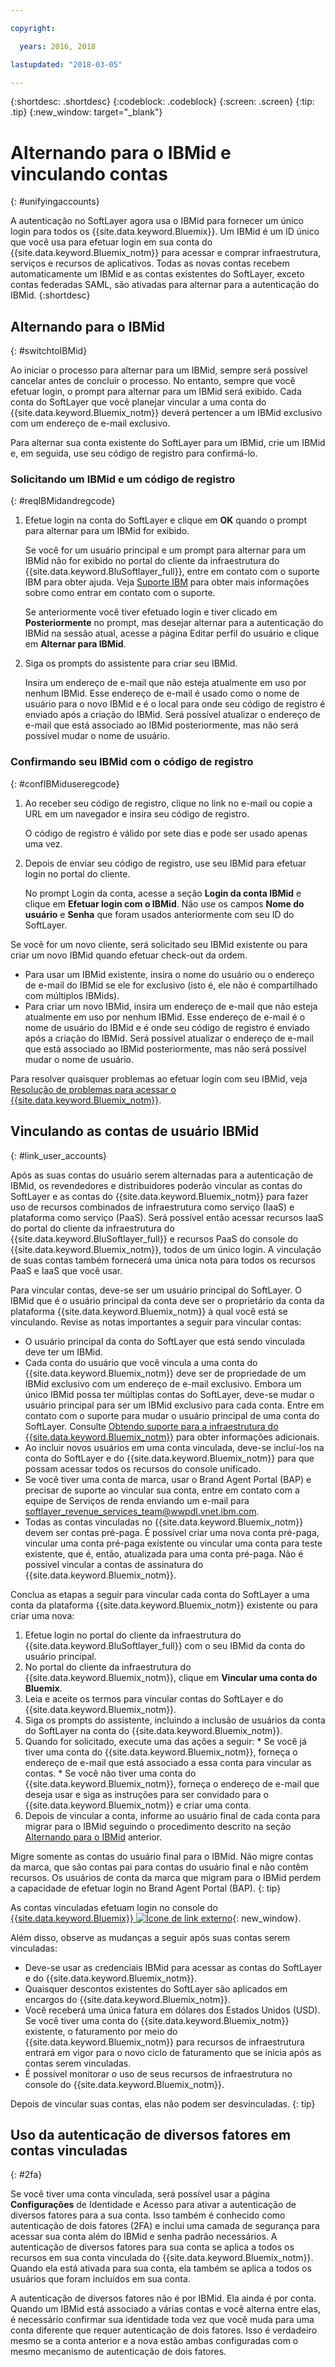```yaml
---

copyright:

  years: 2016, 2018

lastupdated: "2018-03-05"

---
```


{:shortdesc: .shortdesc}
{:codeblock: .codeblock}
{:screen: .screen}
{:tip: .tip}
{:new_window: target="_blank"}

# Alternando para o IBMid e vinculando contas
{: #unifyingaccounts}

A autenticação no SoftLayer agora usa o IBMid para fornecer um único login para todos os {{site.data.keyword.Bluemix}}. Um IBMid é um ID único que você usa para efetuar login em sua conta do {{site.data.keyword.Bluemix_notm}} para acessar e comprar infraestrutura, serviços e recursos de aplicativos. Todas as novas contas recebem automaticamente um IBMid e as contas existentes do SoftLayer, exceto contas federadas SAML, são ativadas para alternar para a autenticação do IBMid.
{:shortdesc}

## Alternando para o IBMid
{: #switchtoIBMid}

Ao iniciar o processo para alternar para um IBMid, sempre será possível cancelar antes de concluir o processo. No entanto, sempre que você efetuar login, o prompt para alternar para um IBMid será exibido. Cada conta do SoftLayer que você planejar vincular a uma conta do {{site.data.keyword.Bluemix_notm}} deverá pertencer a um IBMid exclusivo com um endereço de e-mail exclusivo.

Para alternar sua conta existente do SoftLayer para um IBMid, crie um IBMid e, em seguida, use seu código de registro para confirmá-lo.

### Solicitando um IBMid e um código de registro
{: #reqIBMidandregcode}

1. Efetue login na conta do SoftLayer e clique em **OK** quando o prompt para alternar para um IBMid for exibido.

   Se você for um usuário principal e um prompt para alternar para um IBMid não for exibido no portal do cliente da infraestrutura do {{site.data.keyword.BluSoftlayer_full}}, entre em contato com o suporte IBM para obter ajuda. Veja [Suporte IBM](/docs/get-support/howtogetsupport.html#getting-customer-support) para obter mais informações sobre como entrar em contato com o suporte.

   Se anteriormente você tiver efetuado login e tiver clicado em **Posteriormente** no prompt, mas desejar alternar para a autenticação do IBMid na sessão atual, acesse a página Editar perfil do usuário e clique em **Alternar para IBMid**.

2. Siga os prompts do assistente para criar seu IBMid.

   Insira um endereço de e-mail que não esteja atualmente em uso por nenhum IBMid. Esse endereço de e-mail é usado como o nome de usuário para o novo IBMid e é o local para onde seu código de registro é enviado após a criação do IBMid. Será possível atualizar o endereço de e-mail que está associado ao IBMid posteriormente, mas não será possível mudar o nome de usuário.

### Confirmando seu IBMid com o código de registro
{: #confIBMiduseregcode}

1. Ao receber seu código de registro, clique no link no e-mail ou copie a URL em um navegador e insira seu código de registro.

   O código de registro é válido por sete dias e pode ser usado apenas uma vez.

2. Depois de enviar seu código de registro, use seu IBMid para efetuar login no portal do cliente.

   No prompt Login da conta, acesse a seção **Login da conta IBMid** e clique em **Efetuar login com o IBMid**. Não use os campos **Nome do usuário** e **Senha** que foram usados anteriormente com seu ID do SoftLayer.

Se você for um novo cliente, será solicitado seu IBMid existente ou para criar um novo IBMid quando efetuar check-out da ordem.
  * Para usar um IBMid existente, insira o nome do usuário ou o endereço de e-mail do IBMid se ele for exclusivo (isto é, ele não é compartilhado com múltiplos IBMids).
  * Para criar um novo IBMid, insira um endereço de e-mail que não esteja atualmente em uso por nenhum IBMid. Esse endereço de e-mail é o nome de usuário do IBMid e é onde seu código de registro é enviado após a criação do IBMid. Será possível atualizar o endereço de e-mail que está associado ao IBMid posteriormente, mas não será possível mudar o nome de usuário.

Para resolver quaisquer problemas ao efetuar login com seu IBMid, veja [Resolução de problemas para acessar o {{site.data.keyword.Bluemix_notm}}](/docs/troubleshoot/ts_accessing.html#accessing).

## Vinculando as contas de usuário IBMid
{: #link_user_accounts}

Após as suas contas do usuário serem alternadas para a autenticação de IBMid, os revendedores e distribuidores poderão vincular as contas do SoftLayer e as contas do {{site.data.keyword.Bluemix_notm}} para fazer uso de recursos combinados de infraestrutura como serviço (IaaS) e plataforma como serviço (PaaS). Será possível então acessar recursos IaaS do portal do cliente da infraestrutura do {{site.data.keyword.BluSoftlayer_full}} e recursos PaaS do console do {{site.data.keyword.Bluemix_notm}}, todos de um único login. A vinculação de suas contas também fornecerá uma única nota para todos os recursos PaaS e IaaS que você usar.

Para vincular contas, deve-se ser um usuário principal do SoftLayer. O IBMid que é o usuário principal da conta deve ser o proprietário da conta da plataforma {{site.data.keyword.Bluemix_notm}} à qual você está se vinculando. Revise as notas importantes a seguir para vincular contas:

  * O usuário principal da conta do SoftLayer que está sendo vinculada deve ter um IBMid.
  * Cada conta do usuário que você vincula a uma conta do {{site.data.keyword.Bluemix_notm}} deve ser de propriedade de um IBMid exclusivo com um endereço de e-mail exclusivo. Embora um único IBMid possa ter múltiplas contas do SoftLayer, deve-se mudar o usuário principal para ser um IBMid exclusivo para cada conta. Entre em contato com o suporte para mudar o usuário principal de uma conta do SoftLayer. Consulte [Obtendo suporte para a infraestrutura do {{site.data.keyword.Bluemix_notm}}](/docs/customer-portal/cpsupport.html) para obter informações adicionais.
  * Ao incluir novos usuários em uma conta vinculada, deve-se incluí-los na conta do SoftLayer e do {{site.data.keyword.Bluemix_notm}} para que possam acessar todos os recursos do console unificado.
  * Se você tiver uma conta de marca, usar o Brand Agent Portal (BAP) e precisar de suporte ao vincular sua conta, entre em contato com a equipe de Serviços de renda enviando um e-mail para softlayer_revenue_services_team@wwpdl.vnet.ibm.com.
  * Todas as contas vinculadas no {{site.data.keyword.Bluemix_notm}} devem ser contas pré-paga. É possível criar uma nova conta pré-paga, vincular uma conta pré-paga existente ou vincular uma conta para teste existente, que é, então, atualizada para uma conta pré-paga. Não é possível vincular a contas de assinatura do {{site.data.keyword.Bluemix_notm}}.

Conclua as etapas a seguir para vincular cada conta do SoftLayer a uma conta da plataforma {{site.data.keyword.Bluemix_notm}} existente ou para criar uma nova:

   1. Efetue login no portal do cliente da infraestrutura do {{site.data.keyword.BluSoftlayer_full}} com o seu IBMid da conta do usuário principal.
   2. No portal do cliente da infraestrutura do {{site.data.keyword.Bluemix_notm}}, clique em **Vincular uma conta do Bluemix**.
   3. Leia e aceite os termos para vincular contas do SoftLayer e do {{site.data.keyword.Bluemix_notm}}.
   4. Siga os prompts do assistente, incluindo a inclusão de usuários da conta do SoftLayer na conta do {{site.data.keyword.Bluemix_notm}}.
   5. Quando for solicitado, execute uma das ações a seguir:
     * Se você já tiver uma conta do {{site.data.keyword.Bluemix_notm}}, forneça o endereço de e-mail que está associado a essa conta para vincular as contas.
     * Se você não tiver uma conta do {{site.data.keyword.Bluemix_notm}}, forneça o endereço de e-mail que deseja usar e siga as instruções para ser convidado para o {{site.data.keyword.Bluemix_notm}} e criar uma conta.
   6. Depois de vincular a conta, informe ao usuário final de cada conta para migrar para o IBMid seguindo o procedimento descrito na seção [Alternando para o IBMid](/docs/account/softlayerlink.html#switchtoIBMid) anterior.

Migre somente as contas do usuário final para o IBMid. Não migre contas da marca, que são contas pai para contas do usuário final e não contêm recursos. Os usuários de conta da marca que migram para o IBMid perdem a capacidade de efetuar login no Brand Agent Portal (BAP).
{: tip}

As contas vinculadas efetuam login no console do [{{site.data.keyword.Bluemix}} ![Ícone de link externo](../icons/launch-glyph.svg)](https://console.bluemix.net){: new_window}.

Além disso, observe as mudanças a seguir após suas contas serem vinculadas:
  * Deve-se usar as credenciais IBMid para acessar as contas do SoftLayer e do {{site.data.keyword.Bluemix_notm}}.
  * Quaisquer descontos existentes do SoftLayer são aplicados em encargos do {{site.data.keyword.Bluemix_notm}}.
  * Você receberá uma única fatura em dólares dos Estados Unidos (USD). Se você tiver uma conta do {{site.data.keyword.Bluemix_notm}} existente, o faturamento por meio do {{site.data.keyword.Bluemix_notm}} para recursos de infraestrutura entrará em vigor para o novo ciclo de faturamento que se inicia após as contas serem vinculadas.
  * É possível monitorar o uso de seus recursos de infraestrutura no console do {{site.data.keyword.Bluemix_notm}}.

Depois de vincular suas contas, elas não podem ser desvinculadas.
{: tip}

## Uso da autenticação de diversos fatores em contas vinculadas
{: #2fa}

Se você tiver uma conta vinculada, será possível usar a página **Configurações** de Identidade e Acesso para ativar a autenticação de diversos fatores para a sua conta. Isso também é conhecido como autenticação de dois fatores (2FA) e inclui uma camada de segurança para acessar sua conta além do IBMid e senha padrão necessários. A autenticação de diversos fatores para sua conta se aplica a todos os recursos em sua conta vinculada do {{site.data.keyword.Bluemix_notm}}. Quando ela está ativada para sua conta, ela também se aplica a todos os usuários que foram incluídos em sua conta.

A autenticação de diversos fatores não é por IBMid. Ela ainda é por conta. Quando um IBMid está associado a várias contas e você alterna entre elas, é necessário confirmar sua identidade toda vez que você muda para uma conta diferente que requer autenticação de dois fatores. Isso é verdadeiro mesmo se a conta anterior e a nova estão ambas configuradas com o mesmo mecanismo de autenticação de dois fatores.
